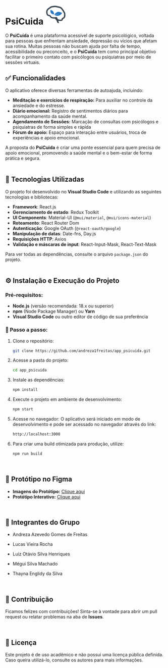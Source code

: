 # PsiCuida ![logo](public/assets/img/logo.webp)

O **PsiCuida** é uma plataforma acessível de suporte psicológico, voltada para pessoas que enfrentam ansiedade, depressão ou vícios que afetam sua rotina. Muitas pessoas não buscam ajuda por falta de tempo, acessibilidade ou preconceito, e o **PsiCuida** tem como principal objetivo facilitar o primeiro contato com psicólogos ou psiquiatras por meio de sessões virtuais. 
<br> 

## ✅ Funcionalidades
O aplicativo oferece diversas ferramentas de autoajuda, incluindo:
- **Meditação e exercícios de respiração:** Para auxiliar no controle da ansiedade e do estresse.
- **Diário emocional:** Registro de sentimentos diários para acompanhamento da saúde mental.
- **Agendamento de Sessões:** Marcação de consultas com psicólogos e psiquiatras de forma simples e rápida
- **Fórum de apoio:** Espaço para interação entre usuários, troca de experiências e apoio emocional.

A proposta do **PsiCuida** é criar uma ponte essencial para quem precisa de apoio emocional, promovendo a saúde mental e o bem-estar de forma prática e segura.
<br>
<br>

## 🚀 Tecnologias Utilizadas
O projeto foi desenvolvido no **Visual Studio Code** e utilizando as seguintes tecnologias e bibliotecas:
- **Framework**: React.js
- **Gerenciamento de estado**: Redux Toolkit
- **UI Components**: Material-UI (`@mui/material`, `@mui/icons-material`)
- **Roteamento**: React Router Dom
- **Autenticação**: Google OAuth (`@react-oauth/google`)
- **Manipulação de datas**: Date-fns, Day.js
- **Requisições HTTP**: Axios
- **Validação e máscaras de input**: React-Input-Mask, React-Text-Mask

Para ver todas as dependências, consulte o arquivo `package.json` do projeto.
<br>
<br>
## ⚙️ Instalação e Execução do Projeto

### Pré-requisitos:

- **Node.js** (versão recomendada: 18.x ou superior)
- **npm** (Node Package Manager) ou **Yarn**
- **Visual Studio Code** ou outro editor de código de sua preferência

### 📌 Passo a passo:

1. Clone o repositório:

   ```bash
   git clone https://github.com/andreza1freitas/app_psicuida.git

2. Acesse a pasta do projeto:

   ```bash
   cd app_psicuida

3. Instale as dependências:

   ```bash
   npm install

4. Execute o projeto em ambiente de desenvolvimento:

   ```bash
   npm start

5. Acesse no navegador: O aplicativo será iniciado em modo de desenvolvimento e pode ser acessado no navegador através do link:

   ```bash
   http://localhost:3000

6. Para criar uma build otimizada para produção, utilize:

   ```bash
   npm run build
<br> 

## 🎨 Protótipo no Figma
- **Imagens do Protótipo:** [Clique aqui](https://www.figma.com/design/JmINudi5tXwlBq6Hz9iz5i/Psicuida_App?node-id=0-1&t=zLHWWYwrCjWh4bc4-1)
- **Protótipo Interativo:** [Clique aqui](https://www.figma.com/proto/JmINudi5tXwlBq6Hz9iz5i/Psicuida_App?node-id=3-3&starting-point-node-id=3%3A3&t=mmAkIZBmOcJbGLSW-1)  
<br>
 
## 👥 Integrantes do Grupo

- Andreza Azevedo Gomes de Freitas

- Lucas Vieira Rocha

- Luiz Otávio Silva Henriques

- Mégui Silva Machado

- Thayna Englidy da Silva

<br>

## 🤝 Contribuição
Ficamos felizes com contribuições! Sinta-se à vontade para abrir um pull request ou relatar problemas na aba de **Issues**.

<br>

## 📜 Licença
Este projeto é de uso acadêmico e não possui uma licença pública definida. Caso queira utilizá-lo, consulte os autores para mais informações.


